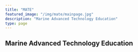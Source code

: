 ```yaml
---
title: "MATE"
featured_image: "/img/mate/mainpage.jpg"
description: "Marine Advanced Technology Education"
type: page
---
```


## Marine Advanced Technology Education

